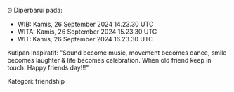 ⏰ Diperbarui pada:
- WIB: Kamis, 26 September 2024 14.23.30 UTC
- WITA: Kamis, 26 September 2024 15.23.30 UTC
- WIT: Kamis, 26 September 2024 16.23.30 UTC

Kutipan Inspiratif:
"Sound become music, movement becomes dance, smile becomes laughter & life becomes celebration. When old friend keep in touch. Happy friends day!!!"


Kategori: friendship

